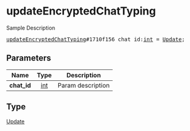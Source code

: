 # updateEncryptedChatTyping

Sample Description

<pre>
<a href="../constructor/updateEncryptedChatTyping.md">updateEncryptedChatTyping</a>#1710f156 chat_id:<a href="../type/int.md">int</a> = <a href="../type/Update.md">Update</a>;
</pre>

## Parameters

| Name | Type | Description |
|------|:----:|-------------|
| **chat_id** | [int](../type/int.md) | Param description |

## Type

[Update](../type/Update.md)
